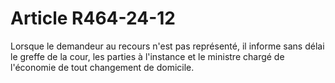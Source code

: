 # Article R464-24-12

<p>Lorsque le demandeur au recours n'est pas représenté, il informe sans délai le greffe de la cour, les parties à l'instance et le ministre chargé de l'économie de tout changement de domicile.</p>